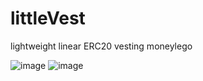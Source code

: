 # littleVest
lightweight linear ERC20 vesting moneylego  


![image](https://user-images.githubusercontent.com/5999852/170795290-df0f9ec7-9fdf-4877-a48b-33bf04823c66.png)
![image](https://user-images.githubusercontent.com/5999852/170795324-4e68b987-e8d0-4a3e-b737-74c59f76be19.png)
